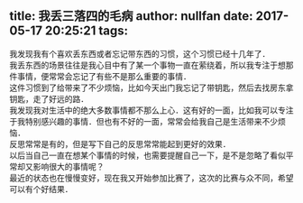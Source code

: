 title: 我丢三落四的毛病
author: nullfan
date: 2017-05-17 20:25:21
tags:
---
我发现我有个喜欢丢东西或者忘记带东西的习惯，这个习惯已经十几年了．  
我丢东西的场景往往是我心目中有了某一个事物一直在萦绕着，所以我专注于想那件事情，便常常会忘记了有些不是那么重要的事情．  
这件习惯到了给带来了不少烦恼，比如今天出门我忘记了带钥匙，然后去找房东拿钥匙，走了好远的路．  
我发现我对生活中的绝大多数事情都不那么上心．这有好的一面，比如我可以专注于我特别感兴趣的事情．但也有不好的一面，常常会给我自己是生活带来不少烦恼．  
反思常常是有的，但是写下自己的反思常常能起到更好的效果．  
以后当自己一直在想某个事情的时候，也需要提醒自己一下，是不是忽略了看似平常却又影响很大的事情呢？  
最近的状态也在慢慢变好，现在我又开始参加比赛了，这次的比赛与众不同，希望可以有个好结果．  
